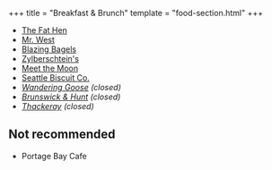 +++
title = "Breakfast & Brunch"
template = "food-section.html"
+++

- [The Fat Hen](https://thefathenseattle.com/)
- [Mr. West](https://mrwestcafebar.com/)
- [Blazing Bagels](https://www.blazingbagels.com/)
- [Zylberschtein's](https://www.zylberschtein.com/)
- [Meet the Moon](https://meetthemooncafe.com/)
- [Seattle Biscuit Co.](http://seattlebiscuitcompany.com/)
- _[Wandering Goose](https://www.thewanderinggoose.com/) (closed)_
- _[Brunswick & Hunt](https://www.yelp.com/biz/brunswick-and-hunt-seattle) (closed)_
- _[Thackeray](https://www.yelp.com/biz/thackeray-seattle-2) (closed)_

## Not recommended
- Portage Bay Cafe
